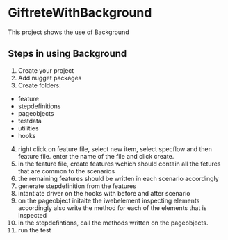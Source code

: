 # GiftreteWithBackground
 This project shows the use of Background
## Steps in using Background
1. Create your project
2. Add nugget packages
3. Create folders:
* feature
* stepdefinitions
* pageobjects
* testdata
* utilities
* hooks
4. right click on feature file, select new item, select specflow and then feature file. enter the name of the file and click create.
5. in the feature file, create features wchich should contain all the fetures that are common to the scenarios
6. the remaining features should be written in each scenario accordingly
7. generate stepdefinition from the features
8. intantiate driver on the hooks with before and after scenario
9. on the pageobject initaite the iwebelement inspecting elements accordingly also write the method for each of the elements that is inspected
10. in the stepdefintions, call the methods written on the pageobjects.
11. run the test
